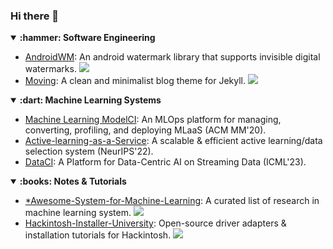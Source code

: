 ### Hi there 👋 

<details open>
  <summary><b> :hammer: Software Engineering</b></summary>
  
  - [AndroidWM](https://github.com/huangyz0918/AndroidWM): An android watermark library that supports invisible digital watermarks. ![](https://img.shields.io/github/stars/huangyz0918/AndroidWM?style=social)
  - [Moving](https://github.com/huangyz0918/moving): A clean and minimalist blog theme for Jekyll. ![](https://img.shields.io/github/stars/huangyz0918/moving?style=social)
</details>

<details open>
  <summary><b> :dart: Machine Learning Systems</b></summary>

  - [Machine Learning ModelCI](https://github.com/cap-ntu/ML-Model-CI): An MLOps platform for managing, converting, profiling, and deploying MLaaS (ACM MM'20).
  - [Active-learning-as-a-Service](https://neurips.cc/media/PosterPDFs/NeurIPS%202022/64402.png?t=1668072815.3376932): A scalable & efficient active learning/data selection system (NeurIPS'22).
  - [DataCI](https://arxiv.org/abs/2306.15538): A Platform for Data-Centric AI on Streaming Data (ICML'23).
</details>

<details open>
  <summary><b> :books: Notes & Tutorials</b></summary>
  
  - [*Awesome-System-for-Machine-Learning](https://github.com/HuaizhengZhang/Awesome-System-for-Machine-Learning): A curated list of research in machine learning system. ![](https://img.shields.io/github/stars/HuaizhengZhang/Awesome-System-for-Machine-Learning?style=social)
  - [Hackintosh-Installer-University](https://github.com/huangyz0918/Hackintosh-Installer-University): Open-source driver adapters & installation tutorials for Hackintosh. ![](https://img.shields.io/github/stars/huangyz0918/Hackintosh-Installer-University?style=social)
</details>
